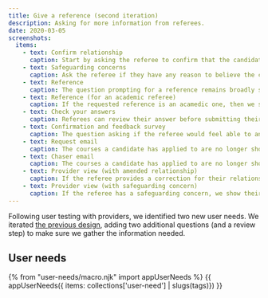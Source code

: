 ```yaml
---
title: Give a reference (second iteration)
description: Asking for more information from referees.
date: 2020-03-05
screenshots:
  items:
    - text: Confirm relationship
      caption: Start by asking the referee to confirm that the candidate’s description of the relationship is correct.
    - text: Safeguarding concerns
      caption: Ask the referee if they have any reason to believe the candidate isn’t safe to work with children.
    - text: Reference
      caption: The question prompting for a reference remains broadly similar to what appeared in the previous iteration.
    - text: Reference (for an academic referee)
      caption: If the requested reference is an acamedic one, then we show additional guidance.
    - text: Check your answers
      caption: Referees can review their answer before submitting their response.
    - text: Confirmation and feedback survey
      caption: The question asking if the referee would feel able to answer a safeguarding question is removed from the feedback form.
    - text: Request email
      caption: The courses a candidate has applied to are no longer shown in the reference journey, but provided in the email instead.
    - text: Chaser email
      caption: The courses a candidate has applied to are no longer shown in the reference journey, but provided in the email instead.
    - text: Provider view (with amended relationship)
      caption: If the referee provides a correction for their relationship to the candidate, we show their answer in the ‘Relationship confirmed by referee’ item. Otherwise, we show ‘Yes’.
    - text: Provider view (with safeguarding concern)
      caption: If the referee has a safeguarding concern, we show their response against the ‘Does referee know of any reason why this candidate should not work with children’. Otherwise, we show ‘No’.
---
```


Following user testing with providers, we identified two new user needs. We iterated [the previous design](/apply-for-teacher-training/give-a-reference-iteration), adding two additional questions (and a review step) to make sure we gather the information needed.

## User needs

{% from "user-needs/macro.njk" import appUserNeeds %}
{{ appUserNeeds({ items: collections['user-need'] | slugs(tags)}) }}
